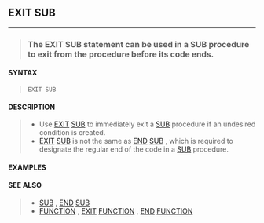 ## EXIT SUB
---
<blockquote>

### The EXIT SUB statement can be used in a SUB procedure to exit from the procedure before its code ends.

</blockquote>

#### SYNTAX

<blockquote>

`EXIT SUB`

</blockquote>

#### DESCRIPTION

<blockquote>

* Use [EXIT](./EXIT.md) [SUB](./SUB.md) to immediately exit a [SUB](./SUB.md) procedure if an undesired condition is created.
* [EXIT](./EXIT.md) [SUB](./SUB.md) is not the same as [END](./END.md) [SUB](./SUB.md) , which is required to designate the regular end of the code in a [SUB](./SUB.md) procedure.


</blockquote>

#### EXAMPLES

<blockquote>


</blockquote>

#### SEE ALSO

<blockquote>

* [SUB](./SUB.md) , [END](./END.md) [SUB](./SUB.md)
* [FUNCTION](./FUNCTION.md) , [EXIT](./EXIT.md) [FUNCTION](./FUNCTION.md) , [END](./END.md) [FUNCTION](./FUNCTION.md)

</blockquote>
